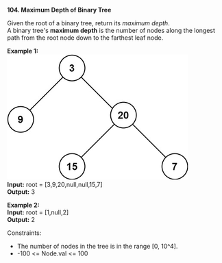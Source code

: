 **104. Maximum Depth of Binary Tree**

Given the root of a binary tree, return its _maximum depth_.  
A binary tree's **maximum depth** is the number of nodes along the longest path from the root node down to the farthest leaf node.

**Example 1:**  
![img_1.png](img_1.png)  
**Input:** root = [3,9,20,null,null,15,7]  
**Output:** 3  

**Example 2:**  
**Input:** root = [1,null,2]  
**Output:** 2   

Constraints:
- The number of nodes in the tree is in the range [0, 10^4].
- -100 <= Node.val <= 100